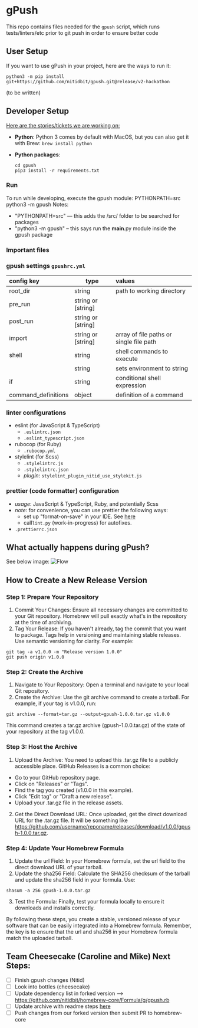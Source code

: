 gPush
=====

This repo contains files needed for the `gpush` script, which runs tests/linters/etc prior to git push in order to ensure better code


User Setup
----------
If you want to use gPush in your project, here are the ways to run it:

    python3 -m pip install git+https://github.com/nitidbit/gpush.git@release/v2-hackathon

(to be written)


Developer Setup
---------------

[Here are the stories/tickets we are working on:]( https://github.com/orgs/nitidbit/projects/3 )

- **Python**: Python 3 comes by default with MacOS, but you can also get it with Brew: `brew install python`

- **Python packages**:
  ```
  cd gpush
  pip3 install -r requirements.txt
  ```

### Run
To run while developing, execute the gpush module:
    PYTHONPATH=src python3 -m gpush
Notes:
  - "PYTHONPATH=src" — this adds the /src/ folder to be searched for packages
  - "python3 -m gpush" – this says run the __main__.py module inside the gpush package

### Important files

### gpush settings `gpushrc.yml`

| **config key**      | **type**           | **values**                              |
|:--------------------|--------------------|:----------------------------------------|
| root_dir            | string             | path to working directory               |
| pre_run             | string or [string] |                                         |
| post_run            | string or [string] |                                         |
| import              | string or [string] | array of file paths or single file path |
| shell               | string             | shell commands to execute               |
| <NAME>              | string             | sets environment <NAME> to string       |
| if                  | string             | conditional shell expression            |
| command_definitions | object             | definition of a command                 |


### linter configurations
- eslint (for JavaScript & TypeScript)
  - `.eslintrc.json`
  - `.eslint_typescript.json`
- rubocop (for Ruby)
  - `.rubocop.yml`
- stylelint (for Scss)
  - `.stylelintrc.js`
  - `.stylelintrc.json`
  - *plugin*: `stylelint_plugin_nitid_use_stylekit.js`

### prettier (code formatter) configuration
- *usage*: JavaScript & TypeScript, Ruby, and potentially Scss
- *note*: for convenience, you can use prettier the following ways:
  - set up "format-on-save" in your IDE.  See [here](https://www.educative.io/answers/how-to-set-up-prettier-and-automatic-formatting-on-vs-code)
  - call`lint.py` (work-in-progress) for autofixes.
- `.prettierrc.json`

## What actually happens during gPush?

See below image:
![Flow](https://github.com/nitidbit/gpush/blob/release/v2-hackathon/gpush_diagram.png?raw=true)

## How to Create a New Release Version
### Step 1: Prepare Your Repository
1. Commit Your Changes: Ensure all necessary changes are committed to your Git repository. Homebrew will pull exactly what's in the repository at the time of archiving.
2. Tag Your Release: If you haven't already, tag the commit that you want to package. Tags help in versioning and maintaining stable releases. Use semantic versioning for clarity. For example:
```
git tag -a v1.0.0 -m "Release version 1.0.0"
git push origin v1.0.0
```

### Step 2: Create the Archive
1. Navigate to Your Repository: Open a terminal and navigate to your local Git repository.
2. Create the Archive: Use the git archive command to create a tarball. For example, if your tag is v1.0.0, run:
```
git archive --format=tar.gz --output=gpush-1.0.0.tar.gz v1.0.0
```
This command creates a tar.gz archive (gpush-1.0.0.tar.gz) of the state of your repository at the tag v1.0.0.

### Step 3: Host the Archive
1. Upload the Archive: You need to upload this .tar.gz file to a publicly accessible place. GitHub Releases is a common choice:
- Go to your GitHub repository page.
- Click on "Releases" or "Tags".
- Find the tag you created (v1.0.0 in this example).
- Click "Edit tag" or "Draft a new release".
- Upload your .tar.gz file in the release assets.
2. Get the Direct Download URL: Once uploaded, get the direct download URL for the .tar.gz file. It will be something like https://github.com/username/reponame/releases/download/v1.0.0/gpush-1.0.0.tar.gz.

### Step 4: Update Your Homebrew Formula
1. Update the url Field: In your Homebrew formula, set the url field to the direct download URL of your tarball.
2. Update the sha256 Field: Calculate the SHA256 checksum of the tarball and update the sha256 field in your formula. Use:
```
shasum -a 256 gpush-1.0.0.tar.gz
```
3. Test the Formula: Finally, test your formula locally to ensure it downloads and installs correctly.

By following these steps, you create a stable, versioned release of your software that can be easily integrated into a Homebrew formula. Remember, the key is to ensure that the url and sha256 in your Homebrew formula match the uploaded tarball.

## Team Cheesecake (Caroline and Mike) Next Steps:
- [ ] Finish gpush changes (Nitid)
- [ ] Look into bottles (cheesecake)
- [ ] Update dependency list in forked version --> https://github.com/nitidbit/homebrew-core/Formula/g/gpush.rb 
- [ ] Update archive with readme steps [here](https://github.com/nitidbit/gpush/tree/release/v2-hackathon?tab=readme-ov-file#how-to-create-a-new-release-version)
- [ ] Push changes from our forked version then submit PR to homebrew-core
